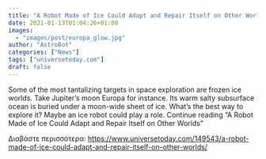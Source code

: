 ```yaml
---
title: "A Robot Made of Ice Could Adapt and Repair Itself on Other Worlds"
date: 2021-01-13T01:04:26+01:00
images:
  - "images/post/europa_glow.jpg"
author: "AstroBot"
categories: ["News"]
tags: ["universetoday.com"]
draft: false
---
```


Some of the most tantalizing targets in space exploration are frozen ice worlds. Take Jupiter’s moon Europa for instance. Its warm salty subsurface ocean is buried under a moon-wide sheet of ice. What’s the best way to explore it? Maybe an ice robot could play a role. Continue reading “A Robot Made of Ice Could Adapt and Repair Itself on Other Worlds” 

Διαβάστε περισσότερα: https://www.universetoday.com/149543/a-robot-made-of-ice-could-adapt-and-repair-itself-on-other-worlds/
